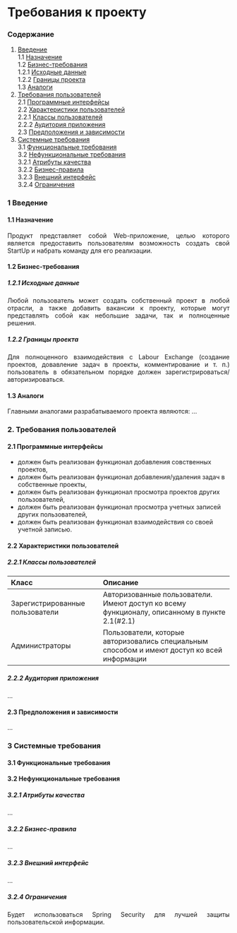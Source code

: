 # Требования к проекту
### Содержание
  1. [Введение](#1) <br>
    1.1 [Назначение](#1.1) <br>
    1.2 [Бизнес-требования](#1.2) <br>
      1.2.1 [Исходные данные](#1.2.1) <br>
      1.2.2 [Границы проекта](#1.2.2) <br>
    1.3 [Аналоги](#1.3) <br>
  2. [Требования пользователей](#2) <br>
    2.1 [Программные интерфейсы](#2.1) <br>
    2.2 [Характеристики пользователей](#2.2) <br>
      2.2.1 [Классы пользователей](#2.2.1) <br>
      2.2.2 [Аудитория приложения](#2.2.2) <br>
    2.3 [Предположения и зависимости](#2.3) <br>
  3. [Системные требования](#3) <br>
    3.1 [Функциональные требования](#3.1) <br>
    3.2 [Нефункциональные требования](#3.2) <br>
      3.2.1 [Атрибуты качества](#3.2.1) <br>
      3.2.2 [Бизнес-правила](#3.2.2) <br>
      3.2.3 [Внешний интерфейс](#3.2.3) <br>
      3.2.4 [Ограничения](#3.2.4) <br>

### 1 Введение <a name="1"></a>
#### 1.1 Назначение <a name="1.1"></a>
<p align="justify">Продукт представляет собой Web-приложение, целью которого является предоставить пользователям возможность создать свой StartUp и набрать команду для его реализации.</p>

#### 1.2 Бизнес-требования <a name="1.2"></a>
##### 1.2.1 Исходные данные <a name="1.2.1"></a>
<p align="justify">Любой пользователь может создать собственный проект в любой отрасли, а также добавить вакансии к проекту, которые могут представлять собой как небольшие задачи, так и полноценные решения.</p>

##### 1.2.2 Границы проекта <a name="1.2.2"></a>
<p align="justify">Для полноценного взаимодействия с Labour Exchange (создание проектов, довавление задач в проекты, комментирование и т. п.) пользователь в обязательном порядке должен зарегистрироваться/авторизироваться.</p>

#### 1.3 Аналоги <a name="1.3"></a>
Главными аналогами разрабатываемого проекта являются:
...

### 2. Требования пользователей <a name="2"></a>
#### 2.1 Программные интерфейсы <a name="2.1"></a>
  - должен быть реализован функционал добавления совственных проектов,
  - должен быть реализован функционал добавления/удаления задач в собственные проекты,
  - должен быть реализован функционал просмотра проектов других пользователей,
  - должен быть реализован функционал просмотра учетных записей других пользователей,
  - должен быть реализован функционал взаимодействия со своей учетной записью.

#### 2.2 Характеристики пользователей <a name="2.2"></a>
##### 2.2.1 Классы пользователей <a name="2.2.1"></a>
| Класс | Описание |
|:---|:---|
| Зарегистрированные пользователи | Авторизованные пользователи. Имеют доступ ко всему функционалу, описанному в пункте 2.1(#2.1) |
| Администраторы | Пользователи, которые авторизовались специальным способом и имеют доступ ко всей информации |

##### 2.2.2 Аудитория приложения <a name="2.2.2"></a>
<p align="justify">...</p>

#### 2.3 Предположения и зависимости <a name="2.3"></a>
<p align="justify">...</p>

### 3 Системные требования <a name="3"></a>
#### 3.1 Функциональные требования <a name="3.1"></a>


#### 3.2 Нефункциональные требования <a name="3.2"></a>
##### 3.2.1 Атрибуты качества <a name="3.2.1"></a>
<p align="justify">...</p>

##### 3.2.2 Бизнес-правила <a name="3.2.2"></a>
<p align="justify">...</p>

##### 3.2.3 Внешний интерфейс <a name="3.2.3"></a>
...

##### 3.2.4 Ограничения <a name="3.2.4"></a>
<p align="justify">Будет использоваться Spring Security для лучшей защиты пользовательской информации.</p>
